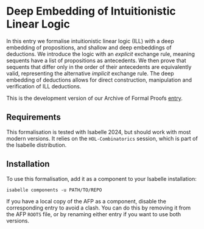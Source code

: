 # Deep Embedding of Intuitionistic Linear Logic

In this entry we formalise intuitionistic linear logic (ILL) with a deep embedding of propositions, and shallow and deep embeddings of deductions.
We introduce the logic with an _explicit_ exchange rule, meaning sequents have a list of propositions as antecedents.
We then prove that sequents that differ only in the order of their antecedents are equivalently valid, representing the alternative _implicit_ exchange rule.
The deep embedding of deductions allows for direct construction, manipulation and verification of ILL deductions.

This is the development version of our Archive of Formal Proofs [entry](https://www.isa-afp.org/entries/ILL.html).

## Requirements
This formalisation is tested with Isabelle 2024, but should work with most modern versions.
It relies on the `HOL-Combinatorics` session, which is part of the Isabelle distribution.

## Installation
To use this formalisation, add it as a component to your Isabelle installation:
```
isabelle components -u PATH/TO/REPO
```

If you have a local copy of the AFP as a component, disable the corresponding entry to avoid a clash.
You can do this by removing it from the AFP `ROOTS` file, or by renaming either entry if you want to use both versions.
